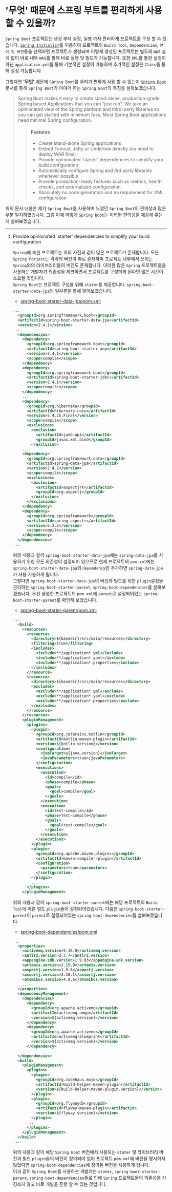 # '무엇' 때문에 스프링 부트를 편리하게 사용할 수 있을까?

`Spring Boot` 프로젝트는 생성 부터 설정, 실행 까지 편리하게 프로젝트를 구성 할 수 있습니다. [`Spring Initializr`](https://start.spring.io/)를 이용하여 프로젝트의 `Build Tool`, `Dependencies`, `언어 및 버전`등을 선택하면 프로젝트가 생성되며 이렇게 생성된 프로젝트는 별도의 `WAS` 설치 없이 바로 내부 `WAS`를 통해 바로 실행 및 빌드가 가능합니다. 또한 `XML`를 통한 설정이 아닌 `application.yml`를 통해 기본적인 설정이 가능하며 추가적인 설정은 `Class`를 통해 설정 가능합니다.

그렇다면 __'무엇'__ 때문에 `Spring Boot`를 우리가 편하게 사용 할 수 있는지 [`Spring Boot`](https://spring.io/projects/spring-boot) 문서를 통해 `Spring Boot`가 이야기 하는 `Spring Boot`의 특징을 살펴보겠습니다.  
>Spring Boot makes it easy to create stand-alone, production-grade Spring based Applications that you can "just run".
>We take an opinionated view of the Spring platform and third-party libraries so you can get started with minimum fuss. Most Spring Boot applications need minimal Spring configuration.
>> #### Features
>> - Create stand-alone Spring applications
>> - Embed Tomcat, Jetty or Undertow directly (no need to deploy WAR files)
>> - Provide opinionated 'starter' dependencies to simplify your build configuration
>> - Automatically configure Spring and 3rd party libraries whenever possible
>> - Provide production-ready features such as metrics, health checks, and externalized configuration
>> - Absolutely no code generation and no requirement for XML configuration

위의 문서 내용은 제가 `Spring Boot`를 사용하며 느꼈던 `Spring Boot`의 편의성과 많은 부분 일치하였습니다. 그럼 이제 어떻게 `Spring Boot`는 이러한 편의성을 제공해 주는지 살펴보겠습니다.

--------------------------

1. Provide opinionated 'starter' dependencies to simplify your build configuration

   `Spring`에 속한 프로젝트는 위의 사진과 같이 많은 프로젝트가 존재합니다. 모든 `Spring Porject`는 각각의 버전이 따로 존재하며 프로젝트 내부에서 쓰이는 `Spring`외의 라이브러리들의 버전도 존재합니다. 이러한 많은 `Spring` 프로젝트들을 사용하는 개발자가 의존성을 체크하면서 프로젝트를 구성하게 된다면 많은 시간이 소요될 것입니다.<br>
   `Spring Boot`는 프로젝트 구성을 위해 `stater`를 제공합니다. `spring-boot-starter-data-jpa`의 일부분을 통해 알아보겠습니다.
   - [spring-boot-starter-data-jpa/pom.xml](https://repo1.maven.org/maven2/org/springframework/boot/spring-boot-starter-data-jpa/2.4.1/spring-boot-starter-data-jpa-2.4.1.pom)
   ```xml
   ...
     <groupId>org.springframework.boot</groupId>
     <artifactId>spring-boot-starter-data-jpa</artifactId>
     <version>2.4.1</version>
   ...
     <dependencies>
       <dependency>
         <groupId>org.springframework.boot</groupId>
         <artifactId>spring-boot-starter-aop</artifactId>
         <version>2.4.1</version>
         <scope>compile</scope>
       </dependency>
       <dependency>
         <groupId>org.springframework.boot</groupId>
         <artifactId>spring-boot-starter-jdbc</artifactId>
         <version>2.4.1</version>
         <scope>compile</scope>
       </dependency>
       ...
       <dependency>
         <groupId>org.hibernate</groupId>
         <artifactId>hibernate-core</artifactId>
         <version>5.4.25.Final</version>
         <scope>compile</scope>
         <exclusions>
           <exclusion>
             <artifactId>jaxb-api</artifactId>
             <groupId>javax.xml.bind</groupId>
           </exclusion>
       ...
       <dependency>
         <groupId>org.springframework.data</groupId>
         <artifactId>spring-data-jpa</artifactId>
         <version>2.4.2</version>
         <scope>compile</scope>
         <exclusions>
           <exclusion>
             <artifactId>aspectjrt</artifactId>
             <groupId>org.aspectj</groupId>
           </exclusion>
         </exclusions>
       </dependency>
       <dependency>
         <groupId>org.springframework</groupId>
         <artifactId>spring-aspects</artifactId>
         <version>5.3.2</version>
         <scope>compile</scope>
       </dependency>
     </dependencies>
   ...
   ```
   위의 내용과 같이 `spring-boot-starter-data-jpa`에는 `spring-data-jpa`를 사용하기 위한 모든 의존성이 설정되어 있으므로 현재 프로젝트의 `pom.xml`에는 `spring-boot-starter-data-jpa`의 `dependency`만 추가하면 `spring-data-jpa`가 사용 가능하게 됩니다.<br>
   그렇다면 `spring-boot-starter-data-jpa`의 버전과 빌드를 위한 `plugin`설정을 관리하는 `spring-boot-starter-parent`, `spring-boot-dependencies`를 살펴보겠습니다. 우선 생성한 프로젝트의 `pom.xml`에 `parent`로 설정되어있는 `spring-boot-starter-parent`를 확인해 보겠습니다.
   - [spring-boot-starter-parent/pom.xml](https://repo1.maven.org/maven2/org/springframework/boot/spring-boot-starter-parent/2.4.1/spring-boot-starter-parent-2.4.1.pom)
   ```xml
   ...
     <build>
       <resources>
         <resource>
           <directory>${basedir}/src/main/resources</directory>
           <filtering>true</filtering>
           <includes>
             <include>**/application*.yml</include>
             <include>**/application*.yaml</include>
             <include>**/application*.properties</include>
           </includes>
         </resource>
         <resource>
           <directory>${basedir}/src/main/resources</directory>
           <excludes>
             <exclude>**/application*.yml</exclude>
             <exclude>**/application*.yaml</exclude>
             <exclude>**/application*.properties</exclude>
           </excludes>
         </resource>
       </resources>
       <pluginManagement>
         <plugins>
           <plugin>
             <groupId>org.jetbrains.kotlin</groupId>
             <artifactId>kotlin-maven-plugin</artifactId>
             <version>${kotlin.version}</version>
             <configuration>
               <jvmTarget>${java.version}</jvmTarget>
               <javaParameters>true</javaParameters>
             </configuration>
             <executions>
               <execution>
                 <id>compile</id>
                 <phase>compile</phase>
                 <goals>
                   <goal>compile</goal>
                 </goals>
               </execution>
               <execution>
                 <id>test-compile</id>
                 <phase>test-compile</phase>
                 <goals>
                   <goal>test-compile</goal>
                 </goals>
               </execution>
             </executions>
           </plugin>
           <plugin>
             <groupId>org.apache.maven.plugins</groupId>
             <artifactId>maven-compiler-plugin</artifactId>
             <configuration>
               <parameters>true</parameters>
             </configuration>
           </plugin>          
           ...
         </plugins>
       </pluginManagement>
   ```
   위의 내용과 같이 `spring-boot-starter-parent`에는 해당 프로젝트의 `Build Tool`에 따른 빌드 `plugin`들이 설정되어있습니다. 다음은 `spring-boot-starter-parent`이 `parent`로 설정되어있는 `spring-boot-dependencies`를 살펴보겠습니다.
   - [spring-boot-dependencies/pom.xml](https://repo1.maven.org/maven2/org/springframework/boot/spring-boot-dependencies/2.4.1/spring-boot-dependencies-2.4.1.pom)
   ```xml
   ...
     <properties>
       <activemq.version>5.16.0</activemq.version>
       <antlr2.version>2.7.7</antlr2.version>
       <appengine-sdk.version>1.9.83</appengine-sdk.version>
       <artemis.version>2.15.0</artemis.version>
       <aspectj.version>1.9.6</aspectj.version>
       <assertj.version>3.18.1</assertj.version>
       <atomikos.version>4.0.6</atomikos.version>
       ...
     </properties>
     <dependencyManagement>
       <dependencies>
         <dependency>
           <groupId>org.apache.activemq</groupId>
           <artifactId>activemq-amqp</artifactId>
           <version>${activemq.version}</version>
         </dependency>
         <dependency>
           <groupId>org.apache.activemq</groupId>
           <artifactId>activemq-blueprint</artifactId>
           <version>${activemq.version}</version>
         </dependency>
       ...
     </dependencies>
     <build>
       <pluginManagement>
         <plugins>
           <plugin>
             <groupId>org.codehaus.mojo</groupId>
             <artifactId>build-helper-maven-plugin</artifactId>
             <version>${build-helper-maven-plugin.version}</version>
           </plugin>
           <plugin>
             <groupId>org.flywaydb</groupId>
             <artifactId>flyway-maven-plugin</artifactId>
             <version>${flyway.version}</version>
           </plugin>
         ...
         </plugins>
       </pluginManagement>
     </build>
   ...
   ```
   위의 내용과 같이 해당 `Spring Boot` 버전에서 사용되는 `stater` 및 라이브러리 버전과 빌드 `plugin`들의 버전이 정의되어 있어 프로젝트 `pom.xml`에 버전을 명시하지 않았다면 `spring-boot-dependencies`에 정의된 버전을 사용하게 됩니다.<br>
   이과 같이 `Spring Boot`를 사용하는 개발자는 `stater`, `spring-boot-starter-parent`, `spring-boot-dependencies`들로 인해 `Spring` 프로젝트들의 의존성을 신경쓰지 않고 바로 개발을 진행 할 수 있는 것입니다.
   
   
   

